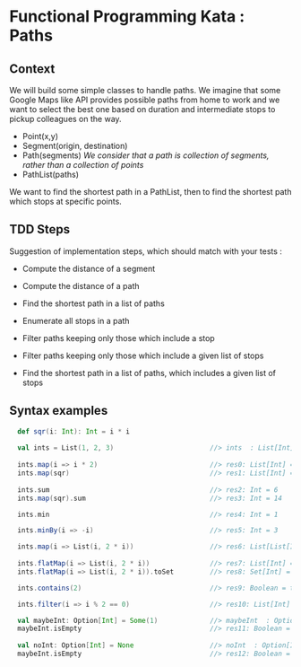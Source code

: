 # Functional Programming Kata : Paths

## Context

We will build some simple classes to handle paths. 
We imagine that some Google Maps like API provides possible paths from home to work 
and we want to select the best one based on duration and intermediate stops to pickup colleagues on the way.

- Point(x,y)
- Segment(origin, destination)
- Path(segments) *We consider that a path is collection of segments, rather than a collection of points*
- PathList(paths)

We want to find the shortest path in a PathList, then to find the shortest path which stops at specific points.

## TDD Steps

Suggestion of implementation steps, which should match with your tests :

* Compute the distance of a segment
* Compute the distance of a path
* Find the shortest path in a list of paths

* Enumerate all stops in a path
* Filter paths keeping only those which include a stop
* Filter paths keeping only those which include a given list of stops

* Find the shortest path in a list of paths, which includes a given list of stops
  
## Syntax examples

```scala
  def sqr(i: Int): Int = i * i                    
  
  val ints = List(1, 2, 3)                        //> ints  : List[Int] = List(1, 2, 3)
  
  ints.map(i => i * 2)                            //> res0: List[Int] = List(2, 4, 6)
  ints.map(sqr)                                   //> res1: List[Int] = List(1, 4, 9)
  
  ints.sum                                        //> res2: Int = 6
  ints.map(sqr).sum                               //> res3: Int = 14

  ints.min                                        //> res4: Int = 1

  ints.minBy(i => -i)                             //> res5: Int = 3

  ints.map(i => List(i, 2 * i))                   //> res6: List[List[Int]] = List(List(1, 2), List(2, 4), List(3, 6))
  
  ints.flatMap(i => List(i, 2 * i))               //> res7: List[Int] = List(1, 2, 2, 4, 3, 6)
  ints.flatMap(i => List(i, 2 * i)).toSet         //> res8: Set[Int] = Set(1, 6, 2, 3, 4)

  ints.contains(2)                                //> res9: Boolean = true

  ints.filter(i => i % 2 == 0)                    //> res10: List[Int] = List(2)

  val maybeInt: Option[Int] = Some(1)             //> maybeInt  : Option[Int] = Some(1)
  maybeInt.isEmpty                                //> res11: Boolean = false
  
  val noInt: Option[Int] = None                   //> noInt  : Option[Int] = None
  maybeInt.isEmpty                                //> res12: Boolean = false
```